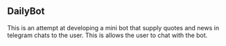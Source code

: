 ## DailyBot

This is an attempt at developing a mini bot that supply quotes and news in telegram chats to the user. This is allows the user to chat with the bot.
